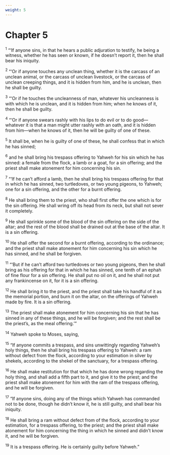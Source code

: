 ```yaml
---
weight: 5
---
```


# Chapter 5

<sup>1</sup> “‘If anyone sins, in that he hears a public adjuration to testify, he being a witness, whether he has seen or known, if he doesn’t report it, then he shall bear his iniquity. 

<sup>2</sup> “‘Or if anyone touches any unclean thing, whether it is the carcass of an unclean animal, or the carcass of unclean livestock, or the carcass of unclean creeping things, and it is hidden from him, and he is unclean, then he shall be guilty. 

<sup>3</sup> “‘Or if he touches the uncleanness of man, whatever his uncleanness is with which he is unclean, and it is hidden from him; when he knows of it, then he shall be guilty. 

<sup>4</sup> “‘Or if anyone swears rashly with his lips to do evil or to do good—whatever it is that a man might utter rashly with an oath, and it is hidden from him—when he knows of it, then he will be guilty of one of these. 

<sup>5</sup> It shall be, when he is guilty of one of these, he shall confess that in which he has sinned; 

<sup>6</sup> and he shall bring his trespass offering to Yahweh for his sin which he has sinned: a female from the flock, a lamb or a goat, for a sin offering; and the priest shall make atonement for him concerning his sin. 

<sup>7</sup> “‘If he can’t afford a lamb, then he shall bring his trespass offering for that in which he has sinned, two turtledoves, or two young pigeons, to Yahweh; one for a sin offering, and the other for a burnt offering. 

<sup>8</sup> He shall bring them to the priest, who shall first offer the one which is for the sin offering. He shall wring off its head from its neck, but shall not sever it completely. 

<sup>9</sup> He shall sprinkle some of the blood of the sin offering on the side of the altar; and the rest of the blood shall be drained out at the base of the altar. It is a sin offering. 

<sup>10</sup> He shall offer the second for a burnt offering, according to the ordinance; and the priest shall make atonement for him concerning his sin which he has sinned, and he shall be forgiven. 

<sup>11</sup> “‘But if he can’t afford two turtledoves or two young pigeons, then he shall bring as his offering for that in which he has sinned, one tenth of an ephah of fine flour for a sin offering. He shall put no oil on it, and he shall not put any frankincense on it, for it is a sin offering. 

<sup>12</sup> He shall bring it to the priest, and the priest shall take his handful of it as the memorial portion, and burn it on the altar, on the offerings of Yahweh made by fire. It is a sin offering. 

<sup>13</sup> The priest shall make atonement for him concerning his sin that he has sinned in any of these things, and he will be forgiven; and the rest shall be the priest’s, as the meal offering.’” 

<sup>14</sup> Yahweh spoke to Moses, saying, 

<sup>15</sup> “If anyone commits a trespass, and sins unwittingly regarding Yahweh’s holy things, then he shall bring his trespass offering to Yahweh: a ram without defect from the flock, according to your estimation in silver by shekels, according to the shekel of the sanctuary, for a trespass offering. 

<sup>16</sup> He shall make restitution for that which he has done wrong regarding the holy thing, and shall add a fifth part to it, and give it to the priest; and the priest shall make atonement for him with the ram of the trespass offering, and he will be forgiven. 

<sup>17</sup> “If anyone sins, doing any of the things which Yahweh has commanded not to be done, though he didn’t know it, he is still guilty, and shall bear his iniquity. 

<sup>18</sup> He shall bring a ram without defect from of the flock, according to your estimation, for a trespass offering, to the priest; and the priest shall make atonement for him concerning the thing in which he sinned and didn’t know it, and he will be forgiven. 

<sup>19</sup> It is a trespass offering. He is certainly guilty before Yahweh.” 


